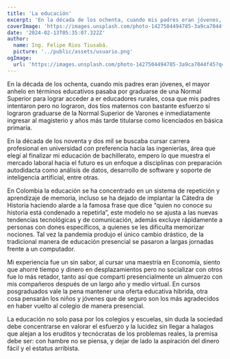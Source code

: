 ```yaml
---
title: 'La educación'
excerpt: 'En la década de los ochenta, cuando mis padres eran jóvenes, el mayor anhelo en términos educativos pasaba por graduarse de una Normal Superior para lograr acceder a  er educadores rurales, cosa que mis padres intentaron pero no lograron, dos tíos maternos con bastante esfuerzo......'
coverImage: 'https://images.unsplash.com/photo-1427504494785-3a9ca7044f45?q=80&w=2070&auto=format&fit=crop&ixlib=rb-4.0.3&ixid=M3wxMjA3fDB8MHxwaG90by1wYWdlfHx8fGVufDB8fHx8fA%3D%3D'
date: '2024-02-13T05:35:07.322Z'
author:
  name: Ing. Felipe Rios Tiusabá.
  picture: '../public/assets/usuario.png'
ogImage:
  url: 'https://images.unsplash.com/photo-1427504494785-3a9ca7044f45?q=80&w=2070&auto=format&fit=crop&ixlib=rb-4.0.3&ixid=M3wxMjA3fDB8MHxwaG90by1wYWdlfHx8fGVufDB8fHx8fA%3D%3D'
---
```


En la década de los ochenta, cuando mis padres eran jóvenes, el mayor anhelo en términos educativos pasaba por graduarse de una Normal Superior para lograr acceder a  er educadores rurales, cosa que mis padres intentaron pero no lograron, dos tíos maternos con bastante esfuerzo sí lograron graduarse de la Normal Superior de Varones e inmediatamente ingresar al magisterio y años más tarde titularse como licenciados en básica primaria.

En la década de los noventa y dos mil se buscaba cursar carrera profesional en universidad con preferencia hacia las ingenierías, área que elegí al finalizar mi educación de bachillerato, empero lo que muestra el mercado laboral hacia el futuro es un enfoque a disciplinas con preparación autodidacta como análisis de datos, desarrollo de software y soporte de inteligencia artificial, entre otras.

En Colombia la educación se ha concentrado en un sistema de repetición y aprendizaje de memoria, incluso se ha dejado de implantar la Cátedra de Historia haciendo alarde a la famosa frase que dice “quien no conoce su historia está condenado a repetirla”, este modelo no se ajusta a las nuevas tendencias tecnológicas y de comunicación, además excluye rápidamente a personas con dones específicos, a quienes se les dificulta memorizar nociones. Tal vez la pandemia produjo el único cambio drástico, de la tradicional manera de educación presencial se pasaron a largas jornadas frente a un computador.

Mi experiencia fue un sin sabor, al cursar una maestría en Economía, siento que ahorré tiempo y dinero en desplazamientos pero no socializar con otros fue lo más retador, tanto así que compartí presencialmente un almuerzo con mis compañeros después de un largo año y medio virtual. En cursos posgraduados vale la pena mantener una oferta educativa hibrida, otra cosa pensarán los niños y jóvenes que de seguro son los más agradecidos en haber vuelto al colegio de manera presencial.

La educación no solo pasa por los colegios y escuelas, sin duda la sociedad debe concentrarse en valorar el esfuerzo y la lucidez sin llegar a halagos que alejan a los eruditos y tecnócratas de los problemas reales, la premisa debe ser: con hambre no se piensa, y dejar de lado la aspiración del dinero fácil y el estatus  arribista.